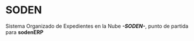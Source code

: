 # SODEN
Sistema Organizado de Expedientes en la Nube ***-SODEN-***, punto de partida para **sodenERP**
